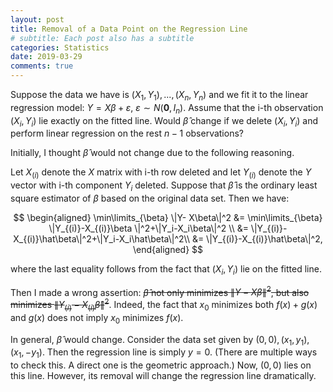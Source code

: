 ```yaml
---
layout: post
title: Removal of a Data Point on the Regression Line
# subtitle: Each post also has a subtitle
categories: Statistics
date: 2019-03-29
comments: true
---
```

Suppose the data we have is $(X_1,Y_1),...,(X_n,Y_n)$ and we fit it to the linear regression model: $Y=X\beta+\varepsilon,~\varepsilon\sim N(\boldsymbol{0},I_n)$. Assume that the i-th observation $(X_i, Y_i)$ lie exactly on the fitted line. Would $\hat\beta$ change if we delete $(X_i, Y_i)$ and perform linear regression on the rest $n-1$ observations?

Initially, I thought $\hat\beta$ would not change due to the following reasoning.

Let $X_{(i)}$ denote the $X$ matrix with i-th row deleted and let $Y_{(i)}$ denote the $Y$ vector with i-th component $Y_i$ deleted. Suppose that $\hat\beta$ is the ordinary least square estimator of $\beta$ based on the original data set. Then we have:

$$
\begin{aligned}
\min\limits_{\beta} \|Y- X\beta\|^2 &= \min\limits_{\beta} \|Y_{(i)}-X_{(i)}\beta \|^2+\|Y_i-X_i\beta\|^2 \\
&= \|Y_{(i)}-X_{(i)}\hat\beta\|^2+\|Y_i-X_i\hat\beta\|^2\\
&= \|Y_{(i)}-X_{(i)}\hat\beta\|^2,
\end{aligned}
$$

where the last equality follows from the fact that $(X_i, Y_i)$ lie on the fitted line.

Then I made a wrong assertion:
~~$\hat\beta$ not only minimizes $\|Y- X\beta\|^2$, but also minimizes $\|Y_{(i)}-X_{(i)}\hat\beta\|^2$~~. Indeed, the fact that $x_0$ minimizes both $f(x)+g(x)$ and $g(x)$ does not imply $x_0$ minimizes $f(x)$.

In general, $\hat\beta$ would change. Consider the data set given by $(0,0), (x_1, y_1), (x_1, -y_1)$. Then the regression line is simply $y=0$. (There are multiple ways to check this. A direct one is the geometric approach.) Now, $(0,0)$ lies on this line. However, its removal will change the regression line dramatically.
